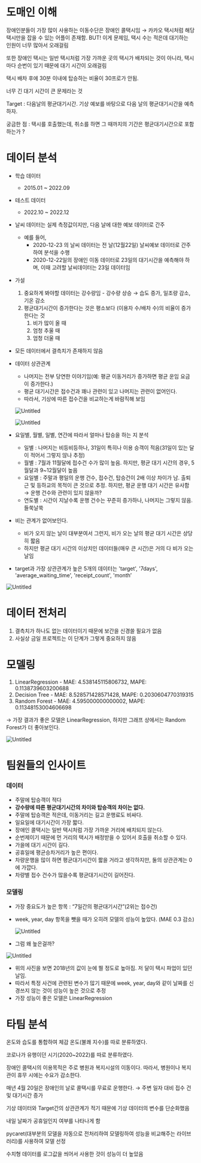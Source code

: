 # 도매인 이해

장애인분들이 가장 많이 사용하는 이동수단은 장애인 콜택시임 → 카카오 택시처럼 해당 택시만을 잡을 수 있는 어플이 존재함. BUT! 이게 문제임, 택시 수는 적은데 대기하는 인원이 너무 많아서 오래걸림

또한 장애인 택시는 일반 택시처럼 가장 가까운 곳의 택시가 배차되는 것이 아니라, 택시마다 순번이 있기 때문에 대기 시간이 오래걸림

택시 배차 후에 30분 이내에 탑승하는 비율이 30프로가 안됨.

너무 긴 대기 시간이 큰 문제라는 것

Target : 다음날의 평균대기시간. 기상 예보를 바탕으로 다음 날의 평균대기시간을 예측하자.

궁금한 점 : 택시를 호출했는데, 취소를 하면 그 때까지의 기간은 평균대기시간으로 포함하는가 ?

# 데이터 분석

- 학습 데이터
    - 2015.01 ~ 2022.09
- 테스트 데이터
    - 2022.10 ~ 2022.12
- 날씨 데이터는 실제 측정값이지만, 다음 날에 대한 예보 데이터로 간주
    - 예를 들어,
        - 2020-12-23 의 날씨 데이터는 전 날(12월22일) 날씨예보 데이터로 간주하여 분석을 수행
        - 2020-12-22일의 장애인 이동 데이터로 23일의 대기시간을 예측해야 하며, 이때 고려할 날씨데이터는 23일 데이터임
- 가설
    1. 중요하게 봐야할 데이터는 강수량임 - 강수량 상승 → 습도 증가, 일조량 감소, 기온 감소
    2. 평균대기시간이 증가한다는 것은 평소보다 (이용자 수/배차 수)의 비율이 증가한다는 것
        1. 비가 많이 올 때
        2. 엄청 추울 때
        3. 엄청 더울 때
- 모든 데이터에서 결측치가 존재하지 않음
- 데이터 상관관계
    - 나머지는 전부 당연한 이야기임(예: 평균 이동거리가 증가하면 평균 운임 요금이 증가한다.)
    - 평균 대기시간은 접수건과 꽤나 관련이 있고 나머지는 관련이 없어인다.
    - 따라서, 기상에 따른 접수건을 비교하는게 바람직해 보임
    
    ![Untitled](https://prod-files-secure.s3.us-west-2.amazonaws.com/e81b6490-64f0-4868-94c8-f9c1978f04a3/f831a7b7-142d-4604-b672-a2df2092091e/Untitled.png)
    
    ![Untitled](https://prod-files-secure.s3.us-west-2.amazonaws.com/e81b6490-64f0-4868-94c8-f9c1978f04a3/1431e7e3-4c06-419e-947c-b32dad66edea/Untitled.png)
    
- 요일별, 월별, 일별, 연간에 따라서 얼마나 탑승을 하는 지 분석
    - 일별 : 나머지는 비등비등하나, 31일이 특히나 이용 승객이 적음(31일이 있는 달이 적어서 그렇지 않나 추정)
    - 월별 : 7월과 11월달에 접수건 수가 많이 높음. 하지만, 평균 대기 시간의 경우, 5월달과 9~12월달이 높음
    - 요일별 : 주말과 평일의 운행 건수, 접수건, 탑승건이 2배 이상 차이가 남. 출퇴근 및 등하교의 목적이 큰 것으로 추정. 하지만, 평균 운행 대기 시간은 유사함 → 운행 건수와 관련이 있지 않을까?
    - 연도별 : 시간이 지날수록 운행 건수는 꾸준히 증가하나, 나머지는 그렇지 않음. 들쑥날쑥
- 비는 관계가 없어보인다.
    - 비가 오지 않는 날이 대부분여서 그런지, 비가 오는 날의 평균 대기 시간은 상당히 짧음
    - 하지만 평균 대기 시간의 이상치인 데이터들(매우 큰 시간)은 거의 다 비가 오는 날임
- target과 가장 상관관계가 높은 5개의 데이터는 'target', '7days', 'average_waiting_time', 'receipt_count', 'month’

![Untitled](https://prod-files-secure.s3.us-west-2.amazonaws.com/e81b6490-64f0-4868-94c8-f9c1978f04a3/363c1b93-bfe0-4335-902e-a1734b8543ba/Untitled.png)

# 데이터 전처리

1. 결측치가 하나도 없는 데이터이기 때문에 보간을 신경쓸 필요가 없음
2. 사실상 금일 프로젝트는 이 단계가 그렇게 중요하지 않음

# 모델링

1. LinearRegression - MAE: 4.538145115806732, MAPE: 0.1138739603200688
2. Decision Tree - MAE: 8.528571428571428, MAPE: 0.2030604770319315
3. Random Forest - MAE: 4.595000000000002, MAPE: 0.11348153004606698

→ 가장 결과가 좋은 모델은 LinearRegression, 하지만 그래프 상에서는 Random Forest가 더 좋아보인다.

![Untitled](https://prod-files-secure.s3.us-west-2.amazonaws.com/e81b6490-64f0-4868-94c8-f9c1978f04a3/6700bd6b-9321-426c-bb39-c0482d1c35fd/Untitled.png)

# 팀원들의 인사이트

### 데이터

- 주말에 탑승객이 적다
- **강수량에 따른 평균대기시간의 차이와 탑승객의 차이는 없다.**
- 주말에 탑승객은 적은데, 이동거리는 길고 운행료도 비싸다.
- 일요일에 대기시간이 가장 짧다.
- 장애인 콜택시는 일반 택시처럼 가장 가까운 거리에 배치되지 않는다.
- 순번제이기 때문에 먼 거리의 택시가 배정받을 수 있어서 호출을 취소할 수 있다.
- 가을에 대기 시간이 길다.
- 공휴일에 평균승차거리가 높은 편이다.
- 차량운행을 많이 하면 평균대기시간이 짧을 거라고 생각하지만, 둘의 상관관계는 0에 가깝다.
- 차량별 접수 건수가 많을수록 평균대기시간이 길어진다.

### 모델링

- 가장 중요도가 높은 항목 : “7일간의 평균대기시간”(2위는 접수건)
- week, year, day 항목을 뺏을 때가 오히려 모델의 성능이 높았다. (MAE 0.3 감소)
    
    ![Untitled](https://prod-files-secure.s3.us-west-2.amazonaws.com/e81b6490-64f0-4868-94c8-f9c1978f04a3/3256b235-0788-49f5-9e72-7fab1b0603d1/Untitled.png)
    
- 그럼 왜 높은걸까?

![Untitled](https://prod-files-secure.s3.us-west-2.amazonaws.com/e81b6490-64f0-4868-94c8-f9c1978f04a3/d7f16a7b-f621-46ee-a11b-2b4a382430ab/Untitled.png)

- 위의 사진을 보면 2018년의 값이 눈에 띌 정도로 높아짐. 저 달이 택시 파업이 있던 날임.
- 따라서 특정 사건에 관련된 변수가 많기 때문에 week, year, day와 같이 날짜를 신경쓰지 않는 것이 성능이 높은 것으로 추정
- 가장 성능이 좋은 모델은 LinearRegression

# 타팀 분석

온도와 습도를 통합하여 체감 온도(불쾌 지수)를 따로 분류하였다.

코로나가 유행이던 시기(2020~2022)를 따로 분류하였다.

장애인 콜택시의 이용목적은 주로 병원과 복지시설의 이동이다. 따라서, 병원이나 복지관이 휴무 시에는 수요가 감소한다. 

매년 4월 20일은 장애인의 날로 콜택시를 무료로 운행한다. → 주변 일자 대비 접수 건 및 대기시간 증가

기상 데이터와 Target간의 상관관계가 적기 때문에 기상 데이터의 변수를 단순화했음

내일 날짜가 공휴일인지 여부를 나타나게 함

pycaret(대부분의 모델을 자동으로 전처리하여 모델링하여 성능을 비교해주는 라이브러리)를 사용하여 모델 선정

수치형 데이터를 로그값을 씌어서 사용한 것이 성능이 더 높았음
